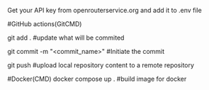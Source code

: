 Get your API key from openrouterservice.org and add it to .env file

#GitHub actions(GitCMD)
 
git add . #update what will be commited
	
git commit -m "<commit_name>" #Initiate the commit
	
git push #upload local repository content to a remote repository

#Docker(CMD)
docker compose up . #build image for docker
